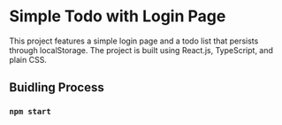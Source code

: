 # Simple Todo with Login Page

This project features a simple login page and a todo list that persists through localStorage. The project is built using React.js, TypeScript, and plain CSS.

## Buidling Process

### `npm start`

